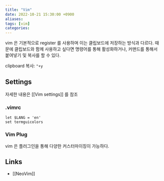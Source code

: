 ```yaml
---
title: "Vim"
date: 2022-10-21 15:30:00 +0900
aliases: 
tags: [vim]
categories: 
---
```


vim 은 기본적으로 register 를 사용하며 이는 클립보드에 저장하는 방식과 다르다. 때문에 클립보드와 함께 사용하고 싶다면 명령어를 통해 활성화하거나, 커맨드를 통해서 붙여넣기 및 복사를 할 수 있다.

clipboard 복사: `"+y`

## Settings

자세한 내용은 [[Vim settings]] 를 참조

### .vimrc

```
let $LANG = 'en'
set termguicolors
```

### Vim Plug

vim 은 플러그인을 통해 다양한 커스터마이징이 가능하다.

## Links

- [[NeoVim]]
